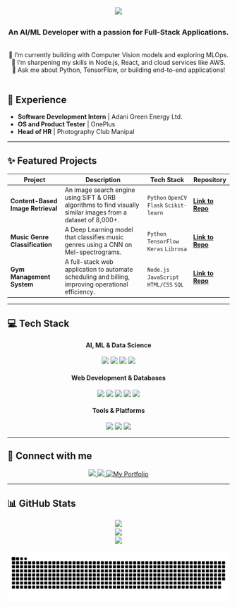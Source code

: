 <h1 align="center">
  <img src="https://readme-typing-svg.herokuapp.com/?font=Righteous&size=35¢er=true&vCenter=true&width=500&height=70&duration=4000&lines=Hi+There!+👋;+I'm+Keshav+Agrawal!;" />
</h1>

<!-- 💡 NEW TAGLINE: Shows both your specialization and breadth. -->
<h3 align="center">An AI/ML Developer with a passion for Full-Stack Applications.</h3>

<br/>

<!-- 💡 UPDATED ABOUT: Mentions both AI and general dev interests. -->
<div align="center">
  🔭 I’m currently building with Computer Vision models and exploring MLOps. <br> 
  🌱 I’m sharpening my skills in Node.js, React, and cloud services like AWS. <br>
  💬 Ask me about Python, TensorFlow, or building end-to-end applications!
</div>

<br/>

<!-- 💡 NEW SECTION: Professional experience is now highlighted. -->
## 💼 Experience
- **Software Development Intern** | Adani Green Energy Ltd.
- **OS and Product Tester** | OnePlus
- **Head of HR** | Photography Club Manipal

<hr/>

<!-- 💡 UPDATED PROJECTS: A mix of AI/ML and Full-Stack to show range. -->
## ✨ Featured Projects

| Project | Description | Tech Stack | Repository |
|---|---|---|---|
| **Content-Based Image Retrieval** | An image search engine using SIFT & ORB algorithms to find visually similar images from a dataset of 8,000+. | `Python` `OpenCV` `Flask` `Scikit-learn` | [**Link to Repo**](https://github.com/keshav6740/Content-Based-Image-Retrieval) |
| **Music Genre Classification** | A Deep Learning model that classifies music genres using a CNN on Mel-spectrograms. | `Python` `TensorFlow` `Keras` `Librosa` | [**Link to Repo**](https://github.com/keshav6740/Music-Genre-Classification) |
| **Gym Management System** | A full-stack web application to automate scheduling and billing, improving operational efficiency. | `Node.js` `JavaScript` `HTML/CSS` `SQL` | [**Link to Repo**](https://github.com/keshav6740/Gym-Management-System) |

<hr/>

## 💻 Tech Stack

<!-- 💡 ORGANIZED TECH STACK: Clearly separates your skill areas. -->
<div align="center">
  <h4>AI, ML & Data Science</h4>
  <p>
    <img src="https://img.shields.io/badge/Python-3776AB?style=for-the-badge&logo=python&logoColor=white" />
    <img src="https://img.shields.io/badge/TensorFlow-FF6F00?style=for-the-badge&logo=tensorflow&logoColor=white" />
    <img src="https://img.shields.io/badge/scikit--learn-F7931E?style=for-the-badge&logo=scikit-learn&logoColor=white" />
    <img src="https://img.shields.io/badge/OpenCV-5C3EE8?style=for-the-badge&logo=opencv&logoColor=white" />
  </p>
  <h4>Web Development & Databases</h4>
  <p>
    <img src="https://img.shields.io/badge/Node.js-339933?style=for-the-badge&logo=nodedotjs&logoColor=white" />
    <img src="https://img.shields.io/badge/React-61DAFB?style=for-the-badge&logo=react&logoColor=black" />
    <img src="https://img.shields.io/badge/Flask-000000?style=for-the-badge&logo=flask&logoColor=white" />
    <img src="https://img.shields.io/badge/JavaScript-F7DF1E?style=for-the-badge&logo=javascript&logoColor=black" />
    <img src="https://img.shields.io/badge/SQL-4479A1?style=for-the-badge&logo=postgresql&logoColor=white" />
  </p>
   <h4>Tools & Platforms</h4>
  <p>
     <img src="https://img.shields.io/badge/Git-F05032?style=for-the-badge&logo=git&logoColor=white" />
    <img src="https://img.shields.io/badge/GitHub-181717?style=for-the-badge&logo=github&logoColor=white" />
    <img src="https://img.shields.io/badge/AWS-232F3E?style=for-the-badge&logo=amazon-aws&logoColor=white" />
  </p>
</div>

<hr/>

## 🔗 Connect with me

<div align="center">
  <a href="mailto:keshavanjaniagrawal@gmail.com">
    <img src="https://img.shields.io/badge/Gmail-333333?style=for-the-badge&logo=gmail&logoColor=red" />
  </a>
  <a href="https://www.linkedin.com/in/keshav-agrawal-sde" target="_blank"> <!-- Corrected your LinkedIn URL -->
    <img src="https://img.shields.io/badge/LinkedIn-0077B5?style=for-the-badge&logo=linkedin&logoColor=white" />
  </a>
  <a href="https://keshav-portfolio-inky.vercel.app/">
    <!-- 💡 FIX: Corrected the portfolio badge to be more generic -->
    <img alt="My Portfolio" src="https://img.shields.io/badge/Portfolio-000000?style=for-the-badge&logo=vercel&logoColor=white">
  </a>
</div>

<hr/>

## 📊 GitHub Stats

<div align="center">
  <img src="https://github-readme-stats.vercel.app/api?username=keshav6740&theme=dark&hide_border=false&include_all_commits=true&count_private=true" /><br/>
  <img src="https://github-readme-streak-stats.herokuapp.com/?user=keshav6740&theme=dark&hide_border=false" /><br/>
  <img src="https://github-readme-stats.vercel.app/api/top-langs/?username=keshav6740&theme=dark&hide_border=false&include_all_commits=true&count_private=true&layout=compact" />
</div>

<br/>

<div align="center">
<picture>
  <source media="(prefers-color-scheme: dark)" srcset="https://raw.githubusercontent.com/keshav6740/keshav6740/output/github-snake-dark.svg" />
  <source media="(prefers-color-scheme: light)" srcset="https://raw.githubusercontent.com/keshav6740/keshav6740/output/github-snake.svg" />
  <img alt="github-snake" src="https://raw.githubusercontent.com/keshav6740/keshav6740/output/github-snake.svg" />
</picture>
</div>

